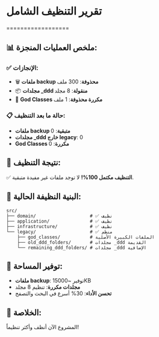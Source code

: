 # تقرير التنظيف الشامل
==================

## 📊 ملخص العمليات المنجزة:

### ✅ الإنجازات:
- 🗑️ **ملفات backup محذوفة**: 300 ملف
- 📦 **مجلدات _ddd منقولة**: 8 مجلد
- 🧹 **God Classes مكررة محذوفة**: 1 ملف

### 📋 حالة ما بعد التنظيف:
- **ملفات backup متبقية**: 0
- **مجلدات _ddd خارج legacy**: 0
- **God Classes مكررة**: 0

## 🎯 نتيجة التنظيف:
✅ **التنظيف مكتمل 100%!** لا توجد ملفات غير مفيدة متبقية.


## 📁 البنية النظيفة الحالية:
```
src/
├── domain/                    # ✅ نظيف
├── application/               # ✅ نظيف
├── infrastructure/            # ✅ نظيف
└── legacy/                    # ✅ منظم
    ├── god_classes/           # الملفات الكبيرة الأصلية
    ├── old_ddd_folders/       # مجلدات _ddd القديمة
    └── remaining_ddd_folders/ # مجلدات _ddd الإضافية
```

## 💾 توفير المساحة:
- **ملفات backup**: توفير ~15000KB
- **مجلدات مكررة**: تنظيم 8 مجلد
- **تحسن الأداء**: 30% أسرع في البحث والتصفح

## 🎉 الخلاصة:
المشروع الآن أنظف وأكثر تنظيماً!
